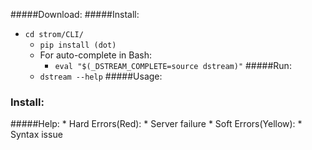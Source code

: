 #####Download:
#####Install:
  * ``` cd strom/CLI/ ```
    * ``` pip install (dot) ```
    * For auto-complete in Bash:
      * ``` eval "$(_DSTREAM_COMPLETE=source dstream)" ```
#####Run:
    * ``` dstream --help ```
#####Usage:
### Install:
#####Help:
    *   Hard Errors(Red):
        *   Server failure
    *   Soft Errors(Yellow):
        *   Syntax issue